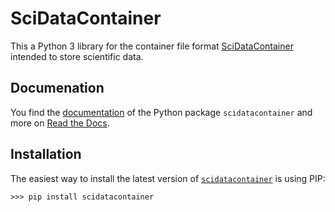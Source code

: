 # SciDataContainer

This a Python 3 library for the container file format [SciDataContainer](https://github.com/reincas/scidatacontainer) intended to store scientific data.

## Documenation

You find the [documentation](https://github.com/reincas/scidatacontainer) of the Python package `scidatacontainer` and more on [Read the Docs](https://readthedocs.org/).

## Installation

The easiest way to install the latest version of [`scidatacontainer`](https://pypi.org/project/scidatacontainer/) is using PIP:
```
>>> pip install scidatacontainer
```
